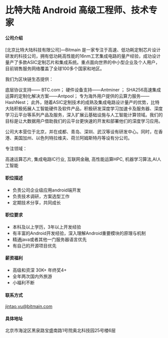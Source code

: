 比特大陆 Android 高级工程师、技术专家
==========

#### 公司介绍
[北京比特大陆科技有限公司]—Bitmain 是一家专注于高速、低功耗定制芯片设计研发的科技公司，拥有低功耗高性能的16nm工艺集成电路的量产经验，成功设计量产了多款ASIC定制芯片和集成系统。重点面向世界的中小型企业及个人用户，目前销售服务网络覆盖了全球100多个国家和地区。

我们为区块链生态提供：

底层协议支持—— BTC.com；
硬件设备支持——Antminer ；
SHA256高速集成运算的定制化解决方案——Antpool；
专为海外用户提供的云算力服务——HashNest；
此外，随着ASIC定制技术的成熟及集成电路设计量产的优势，比特大陆积极拓展人工智能硬件及软件产品，积极研发深度学习加速卡及服务器、深度学习云平台等系列产品及服务，深入扩展云基础设施与人工智能计算领域。我们的目标是让大数据用户借助我们的云平台更快速的开发和部署他们的深度学习应用。

公司大本营位于北京，并在成都、青岛、深圳、武汉等设有研发中心。同时，在香港、美国加州、以色列特拉维夫、荷兰阿姆斯特丹等设有分公司。

专注领域：

高速运算芯片, 集成电路IC行业, 互联网金融, 高性能运算HPC, 机器学习算法,AI人工智能

#### 职位描述
- 负责公司企业级应用android端开发
- 负责技术调研，方案选型工作
- 定期技术分享，共同成长

#### 职位要求
- 本科及以上学历，3年以上开发经验
- 有丰富的Android开发经验，深入理解Android重要模块的原理与机制
- 精通java或者其他一门服务器语言优先
- 有自己的开源项目优先


#### 薪资福利
- 高级和资深 30K+ 年终奖4+
- 全年两次国内外旅游
- 小福利不断

#### 联系方式
[jintao.yu@bitmain.com](mailto:jintao.yu@bitmain.com)
#### 具体地址
北京市海淀区黑泉路宝盛南路1号院奥北科技园25号楼6层
